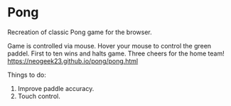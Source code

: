 # Pong
Recreation of classic Pong game for the browser.

Game is controlled via mouse. Hover your mouse to control the green paddel. First to ten wins and halts game. Three cheers for the home team!  https://neogeek23.github.io/pong/pong.html

Things to do:
1)  Improve paddle accuracy.
2)  Touch control.
